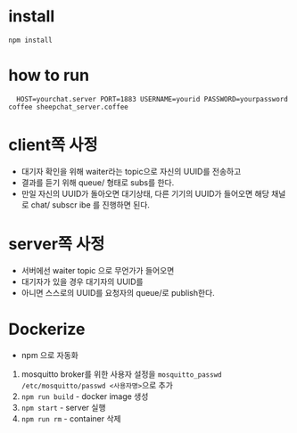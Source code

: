# install
```
npm install
```

# how to run
```
  HOST=yourchat.server PORT=1883 USERNAME=yourid PASSWORD=yourpassword coffee sheepchat_server.coffee
```
# client쪽 사정
* 대기자 확인을 위해 waiter라는 topic으로 자신의 UUID를 전송하고
* 결과를 듣기 위해 queue/<UUID> 형태로 subs를 한다.
* 만일 자신의 UUID가 돌아오면 대기상태, 다른 기기의 UUID가 들어오면 해당 채널로 chat/<UUID> subscr
ibe 를 진행하면 된다.

# server쪽 사정
* 서버에선 waiter topic 으로 무언가가 들어오면
* 대기자가 있을 경우 대기자의 UUID를 
* 아니면 스스로의 UUID를 요청자의 queue/<UUID>로 publish한다.

# Dockerize
* npm 으로 자동화
1. mosquitto broker를 위한 사용자 설정을 ```mosquitto_passwd /etc/mosquitto/passwd <사용자명>```으로 추가
1. ```npm run build``` - docker image 생성
1. ```npm start``` - server 실행
1. ```npm run rm``` - container 삭제 
